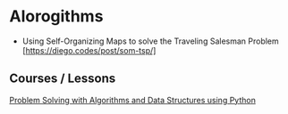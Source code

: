 # Alorogithms

+ Using Self-Organizing Maps to solve the Traveling Salesman Problem
[https://diego.codes/post/som-tsp/]


## Courses / Lessons

[Problem Solving with Algorithms and Data Structures using Python](http://interactivepython.org/runestone/static/pythonds/index.html)

